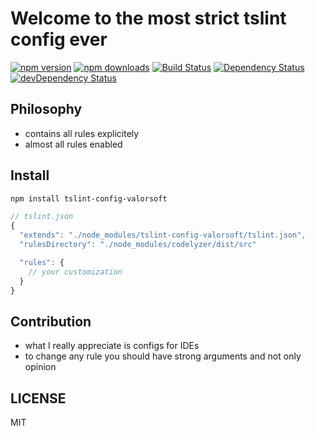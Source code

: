 # Welcome to the most strict tslint config ever
[![npm version](https://badge.fury.io/js/tslint-config-valorsoft.svg)](http://badge.fury.io/js/tslint-config-valorsoft) [![npm downloads](https://img.shields.io/npm/dm/tslint-config-valorsoft.svg)](https://npmjs.org/tslint-config-valorsoft)
[![Build Status](https://travis-ci.org/valor-software/tslint-config-valorsoft.svg?branch=master)](https://travis-ci.org/valor-software/tslint-config-valorsoft)
[![Dependency Status](https://david-dm.org/valor-software/tslint-config-valorsoft.svg)](https://david-dm.org/valor-software/tslint-config-valorsoft)
[![devDependency Status](https://david-dm.org/valor-software/tslint-config-valorsoft/dev-status.svg)](https://david-dm.org/valor-software/tslint-config-valorsoft#info=devDependencies)

## Philosophy
- contains all rules explicitely
- almost all rules enabled

## Install
```sh
npm install tslint-config-valorsoft
```

```js
// tslint.json
{
  "extends": "./node_modules/tslint-config-valorsoft/tslint.json",
  "rulesDirectory": "./node_modules/codelyzer/dist/src"

  "rules": {
    // your customization
  }
}
```
<!--
## What is disabled
- `no-eq-null` - duplicates `eqeqeq:smart`
- `no-restricted-imports`, `no-restricted-modules`, `no-restricted-globals` - dependant on project requirements
- `id-match` - not found any particular use of this rule, `camelCase` is enough
- `jsx-quotes` - I don't use jsx so I don't care
- `no-plusplus` - why not `++`? It's nice to use when you know what you are doing
- `no-restricted-syntax` - duplicates `no-with` and disabled functional expressions
- `no-ternary` - why not? but not nested ternary please
- `require-jsdoc`- nice thing, but hard to follow
- `spaced-comment` - nice for meaningful comments, bad for quick code commenting
- `wrap-regex` - no need
- `prefer-reflect` - compatibility is to low to use
- `newline-before-return` - TBD

## What is tweaked
- `indent` - 2 spaces rulezzz!
- `max-len` - extended to 120 chars
- `newline-per-chained-call` - extended `ignoreChainWithDepth` to 3
- `eqeqeq` - `smart` mode enabled
- `dot-location` - `property` mode enabled
- `no-implicit-coercion` - boolean implicit coercion enabled
- `func-style` - `declaration` only please
- `no-use-before-define` - usage of `function` before declarations are allowed
- `no-mixed-requires`- `grouping` and `allowCall` checks enabled
- `linebreak-style` - unix only
- `one-var` - `never` use one `var|let|const` per block
- `padded-blocks` - `never` add useless padding
- `quote-props` - quote properties only `as-needed` and `keywords`
- `no-magic-numbers` - `ignore` `-1,0,1` as most often used numbers and `ignoreArrayIndexes`, `enforceConst` are enabled
-->
## Contribution
- what I really appreciate is configs for IDEs
- to change any rule you should have strong arguments and not only opinion

## LICENSE
MIT
